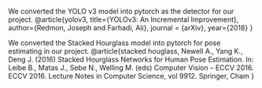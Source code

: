 We converted the YOLO v3 model into pytorch as the detector for our project.
@article{yolov3,
  title={YOLOv3: An Incremental Improvement},
  author={Redmon, Joseph and Farhadi, Ali},
  journal = {arXiv},
  year={2018}
}

We converted the Stacked Hourglass model into pytorch for pose estimating in our project.
@article{stacked houglass,
    Newell A., Yang K., Deng J. (2016) Stacked Hourglass Networks for Human Pose Estimation. In: Leibe B., Matas J., Sebe N., Welling M. (eds) Computer Vision – ECCV 2016. ECCV 2016. Lecture Notes in Computer Science, vol 9912. Springer, Cham
}
